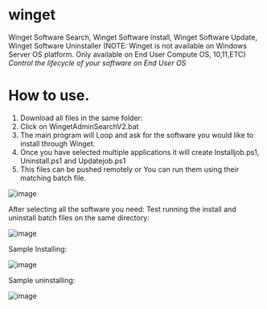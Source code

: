 # winget
Winget Software Search, Winget Software install, Winget Software Update, Winget Software Uninstaller
(NOTE: Winget is not available on Windows Server OS platform. Only available on End User Compute OS, 10,11,ETC)
_Control the lifecycle of your software on End User OS_

# How to use.
1) Download all files in the same folder:
2) Click on WingetAdminSearchV2.bat
3) The main program will Loop and ask for the software you would like to install through Winget.
4) Once you have selected multiple applications it will create Installjob.ps1, Uninstall.ps1 and Updatejob.ps1
5) This files can be pushed remotely or You can run them using their matching batch file. 

![image](https://github.com/user-attachments/assets/26a418ee-bef4-42a7-a96c-b6bc152dbef0)

After selecting all the software you need:
Test running the install and uninstall batch files on the same directory:

![image](https://github.com/user-attachments/assets/b7852a20-25f6-412d-802d-8b0c027ad96f)

Sample Installing:

![image](https://github.com/user-attachments/assets/1c5ad999-d0c0-45bd-a9ef-e1b27897c9cd)

Sample uninstalling:

![image](https://github.com/user-attachments/assets/a5200ccf-ad2b-4a23-a6aa-35491b6ee919)
